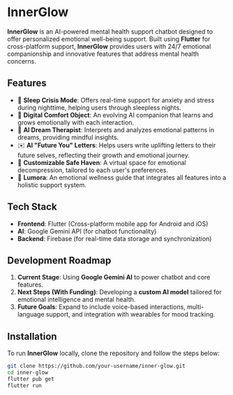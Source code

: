 # InnerGlow

**InnerGlow** is an AI-powered mental health support chatbot designed to offer personalized emotional well-being support. Built using **Flutter** for cross-platform support, **InnerGlow** provides users with 24/7 emotional companionship and innovative features that address mental health concerns.

## Features

- 🌙 **Sleep Crisis Mode**: Offers real-time support for anxiety and stress during nighttime, helping users through sleepless nights.
- 🧸 **Digital Comfort Object**: An evolving AI companion that learns and grows emotionally with each interaction.
- 🌌 **AI Dream Therapist**: Interprets and analyzes emotional patterns in dreams, providing mindful insights.
- ✉️ **AI "Future You" Letters**: Helps users write uplifting letters to their future selves, reflecting their growth and emotional journey.
- 🧘 **Customizable Safe Haven**: A virtual space for emotional decompression, tailored to each user's preferences.
- 🌟 **Lumora**: An emotional wellness guide that integrates all features into a holistic support system.

## Tech Stack

- **Frontend**: Flutter (Cross-platform mobile app for Android and iOS)
- **AI**: Google Gemini API (for chatbot functionality)
- **Backend**: Firebase (for real-time data storage and synchronization)

## Development Roadmap

1. **Current Stage**: Using **Google Gemini AI** to power chatbot and core features.
2. **Next Steps (With Funding)**: Developing a **custom AI model** tailored for emotional intelligence and mental health.
3. **Future Goals**: Expand to include voice-based interactions, multi-language support, and integration with wearables for mood tracking.

## Installation

To run **InnerGlow** locally, clone the repository and follow the steps below:

```bash
git clone https://github.com/your-username/inner-glow.git
cd inner-glow
flutter pub get
flutter run
